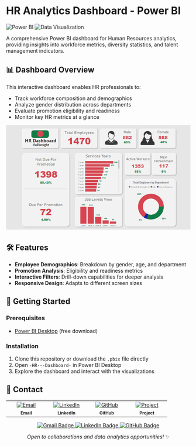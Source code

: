 # HR Analytics Dashboard - Power BI

![Power BI](https://img.shields.io/badge/Power_BI-F2C811?style=for-the-badge&logo=Power%20BI&logoColor=black)
![Data Visualization](https://img.shields.io/badge/Data_Visualization-2F4F4F?style=for-the-badge)

A comprehensive Power BI dashboard for Human Resources analytics, providing insights into workforce metrics, diversity statistics, and talent management indicators.

## 📊 Dashboard Overview

This interactive dashboard enables HR professionals to:
- Track workforce composition and demographics
- Analyze gender distribution across departments
- Evaluate promotion eligibility and readiness
- Monitor key HR metrics at a glance

![HR Dashboard Preview](Dashboard.png)

## 🛠️ Features

- **Employee Demographics**: Breakdown by gender, age, and department
- **Promotion Analysis**: Eligibility and readiness metrics
- **Interactive Filters**: Drill-down capabilities for deeper analysis
- **Responsive Design**: Adapts to different screen sizes






## 🚀 Getting Started

### Prerequisites
- [Power BI Desktop](https://powerbi.microsoft.com/en-us/desktop/) (free download)

### Installation
1. Clone this repository or download the `.pbix` file directly
2. Open `-HR---Dashboard-` in Power BI Desktop
3. Explore the dashboard and interact with the visualizations




## 🌟 Contact  

<table align="center">
  <tr>
    <td align="center" width="96">
      <a href="mailto:rabbi.stat.iu@gmail.com">
        <img src="https://img.icons8.com/color/48/000000/gmail.png" width="40" alt="Email" />
      </a>
      <br /><sub><b>Email</b></sub>
    </td>
    <td align="center" width="96">
      <a href="https://www.linkedin.com/in/rabbi-the-analyst">
        <img src="https://img.icons8.com/color/48/000000/linkedin.png" width="40" alt="LinkedIn" />
      </a>
      <br /><sub><b>LinkedIn</b></sub>
    </td>
    <td align="center" width="96">
      <a href="https://github.com/RabbiTheAnalyst">
        <img src="https://img.icons8.com/fluent/48/000000/github.png" width="40" alt="GitHub" />
      </a>
      <br /><sub><b>GitHub</b></sub>
    </td>
    <td align="center" width="96">
      <a href="https://github.com/RabbiTheAnalyst/-HR---Dashboard-">
        <img src="https://img.icons8.com/fluent/48/000000/project.png" width="40" alt="Project" />
      </a>
      <br /><sub><b>Project</b></sub>
    </td>
  </tr>
</table>

<p align="center">
  <a href="mailto:rabbi.stat.iu@gmail.com">
    <img src="https://img.shields.io/badge/Gmail-D14836?style=for-the-badge&logo=gmail&logoColor=white" alt="Gmail Badge">
  </a>
  <a href="https://www.linkedin.com/in/rabbi-the-analyst">
    <img src="https://img.shields.io/badge/LinkedIn-0077B5?style=for-the-badge&logo=linkedin&logoColor=white" alt="LinkedIn Badge">
  </a>
  <a href="https://github.com/RabbiTheAnalyst">
    <img src="https://img.shields.io/badge/GitHub-100000?style=for-the-badge&logo=github&logoColor=white" alt="GitHub Badge">
  </a>
</p>

<p align="center">
  <i>Open to collaborations and data analytics opportunities!</i> ✨
</p>
